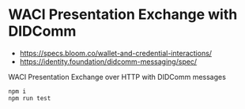 # WACI Presentation Exchange with DIDComm

- https://specs.bloom.co/wallet-and-credential-interactions/
- https://identity.foundation/didcomm-messaging/spec/

WACI Presentation Exchange over HTTP with DIDComm messages

```
npm i
npm run test
```
